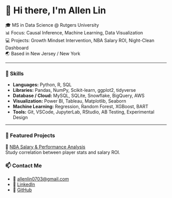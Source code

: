 # 👋 Hi there, I'm Allen Lin  

🎓 MS in Data Science @ Rutgers University  
📊 Focus: Causal Inference, Machine Learning, Data Visualization  
💻 Projects: Growth Mindset Intervention, NBA Salary ROI, Night-Clean Dashboard  
🌏 Based in New Jersey / New York  

---

### 🧠 Skills  
- **Languages:** Python, R, SQL  
- **Libraries:** Pandas, NumPy, Scikit-learn, ggplot2, tidyverse  
- **Database / Cloud:** MySQL, SQLite, Snowflake, BigQuery, AWS  
- **Visualization:** Power BI, Tableau, Matplotlib, Seaborn  
- **Machine Learning:** Regression, Random Forest, XGBoost, BART  
- **Tools:** Git, VSCode, JupyterLab, RStudio, AB Testing, Experimental Design  

---
### 📂 Featured Projects  
🏀 [NBA Salary & Performance Analysis](https://github.com/AllenLin0703/2020-2024_NBA_Salary_Analysis)  
  Study correlation between player stats and salary ROI.  

  ### 📫 Contact Me  
- 📧 [allenlin0703@gmail.com](mailto:allenlin0703@gmail.com)  
- 💼 [LinkedIn](https://linkedin.com/in/allenlin0703)  
- 🐙 [GitHub](https://github.com/AllenLin0703) 

